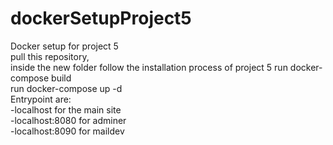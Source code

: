 # dockerSetupProject5
Docker setup for project 5  
pull this repository,  
inside the new folder follow the installation process of project 5
run docker-compose build  
run docker-compose up -d  
Entrypoint are:  
-localhost for the main site  
-localhost:8080 for adminer  
-localhost:8090 for maildev  
